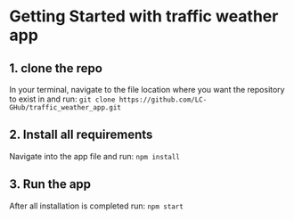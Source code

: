 # Getting Started with traffic weather app

## 1. clone the repo
In your terminal, navigate to the file location where you want the repository to exist in and run:
```git clone https://github.com/LC-GHub/traffic_weather_app.git```

## 2. Install all requirements
Navigate into the app file and run:
```npm install```

## 3. Run the app
After all installation is completed run:
```npm start```
